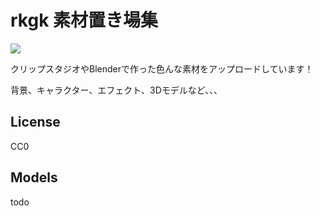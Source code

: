 # rkgk 素材置き場集

![](imgs/readme_001_profile.jpg)


クリップスタジオやBlenderで作った色んな素材をアップロードしています！

背景、キャラクター、エフェクト、3Dモデルなど、、、



## License

CC0


## Models

todo


